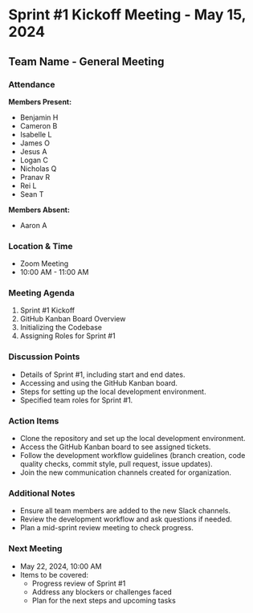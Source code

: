 # Sprint #1 Kickoff Meeting - May 15, 2024
## Team Name - General Meeting

### Attendance

**Members Present:**
- Benjamin H
- Cameron B
- Isabelle L
- James O
- Jesus A
- Logan C
- Nicholas Q
- Pranav R
- Rei L
- Sean T

**Members Absent:**
- Aaron A

### Location & Time

- Zoom Meeting
- 10:00 AM - 11:00 AM

### Meeting Agenda

1. Sprint #1 Kickoff
2. GitHub Kanban Board Overview
3. Initializing the Codebase
4. Assigning Roles for Sprint #1

### Discussion Points

- Details of Sprint #1, including start and end dates.
- Accessing and using the GitHub Kanban board.
- Steps for setting up the local development environment.
- Specified team roles for Sprint #1.

### Action Items

- Clone the repository and set up the local development environment.
- Access the GitHub Kanban board to see assigned tickets.
- Follow the development workflow guidelines (branch creation, code quality checks, commit style, pull request, issue updates).
- Join the new communication channels created for organization.

### Additional Notes

- Ensure all team members are added to the new Slack channels.
- Review the development workflow and ask questions if needed.
- Plan a mid-sprint review meeting to check progress.

### Next Meeting

- May 22, 2024, 10:00 AM
- Items to be covered:
  - Progress review of Sprint #1
  - Address any blockers or challenges faced
  - Plan for the next steps and upcoming tasks
